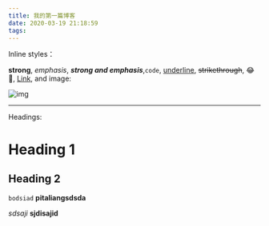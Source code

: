 ```yaml
---
title: 我的第一篇博客
date: 2020-03-19 21:18:59
tags:
---
```


Inline styles：

**strong**, *emphasis*, ***strong and emphasis***,`code`, <u>underline</u>, ~~strikethrough~~, :joy:🤣, [Link](https://example.com), and image:

![img](https://picsum.photos/600/400/?random)

---

Headings:

# Heading 1

## Heading 2

`bodsiad`
**pitaliangsdsda**

*sdsaji* **sjdisajid**